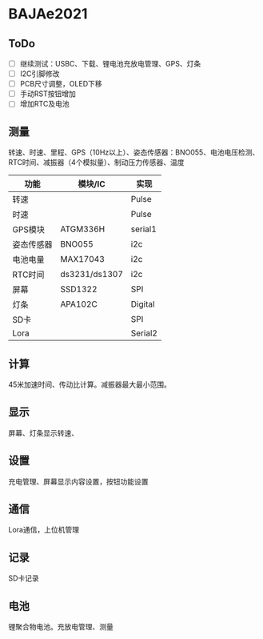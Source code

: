 # BAJAe2021

## ToDo
- [ ] 继续测试：USBC、下载、锂电池充放电管理、GPS、灯条
- [ ] I2C引脚修改
- [ ] PCB尺寸调整，OLED下移
- [ ] 手动RST按钮增加
- [ ] 增加RTC及电池

## 测量
转速、时速、里程、GPS（10Hz以上）、姿态传感器：BNO055、电池电压检测、RTC时间、减振器（4个模拟量）、制动压力传感器、温度

| 功能       | 模块/IC       | 实现    |
| ---------- | ------------- | ------- |
| 转速       |               | Pulse   |
| 时速       |               | Pulse   |
| GPS模块    | ATGM336H      | serial1 |
| 姿态传感器 | BNO055        | i2c     |
| 电池电量   | MAX17043      | i2c     |
| RTC时间    | ds3231/ds1307 | i2c     |
| 屏幕       | SSD1322       | SPI     |
| 灯条       | APA102C       | Digital |
| SD卡       |               | SPI     |
| Lora       |               | Serial2 |

## 计算
45米加速时间、传动比计算。减振器最大最小范围。
## 显示
屏幕、灯条显示转速、
## 设置
充电管理、屏幕显示内容设置，按钮功能设置
## 通信
Lora通信，上位机管理
## 记录
SD卡记录
## 电池
锂聚合物电池。充放电管理、测量